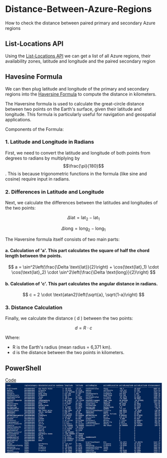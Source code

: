 # Distance-Between-Azure-Regions
How to check the distance between paired primary and secondary Azure regions

## List-Locations API
Using the [List-Locations API](https://learn.microsoft.com/en-us/rest/api/resources/subscriptions/list-locations?view=rest-resources-2022-12-01&tabs=HTTP) we can get a list of all Azure regions, their availability zones, latitude and longitude and the paired secondary region

## Havesine Formula
We can then plug latitude and longitude of the primary and secondary regions into the [Haversine Formula](https://en.wikipedia.org/wiki/Haversine_formula) to compute the distance in kilometers.

The Haversine formula is used to calculate the great-circle distance between two points on the Earth's surface, given their latitude and longitude. This formula is particularly useful for navigation and geospatial applications.

Components of the Formula:

### 1. Latitude and Longitude in Radians

First, we need to convert the latitude and longitude of both points from degrees to radians by multiplying by $$\frac{\pi}{180}$$. This is because trigonometric functions in the formula (like sine and cosine) require input in radians.

### 2. Differences in Latitude and Longitude

Next, we calculate the differences between the latitudes and longitudes of the two points:

$$
\Delta \text{lat} = \text{lat}_2 - \text{lat}_1
$$

$$
\Delta \text{long} = \text{long}_2 - \text{long}_1
$$


The Haversine formula itself consists of two main parts:

#### a. Calculation of 'a'. This part calculates the square of half the chord length between the points.

$$
a = \sin^2\left(\frac{\Delta \text{lat}}{2}\right) + \cos(\text{lat}_1) \cdot \cos(\text{lat}_2) \cdot \sin^2\left(\frac{\Delta \text{long}}{2}\right)
$$



#### b. Calculation of 'c'. This part calculates the angular distance in radians.

$$
c = 2 \cdot \text{atan2}\left(\sqrt{a}, \sqrt{1-a}\right)
$$



### 3. Distance Calculation

Finally, we calculate the distance \( d \) between the two points:

$$
d = R \cdot c
$$

Where:
- R is the Earth's radius (mean radius = 6,371 km).
- d is the distance between the two points in kilometers.

## PowerShell
[Code](./PowerShell/DistanceBetweenAzureRegions.ps1)
![PowerShellScriptOutput](./PowerShell/AzureRegions.png)
